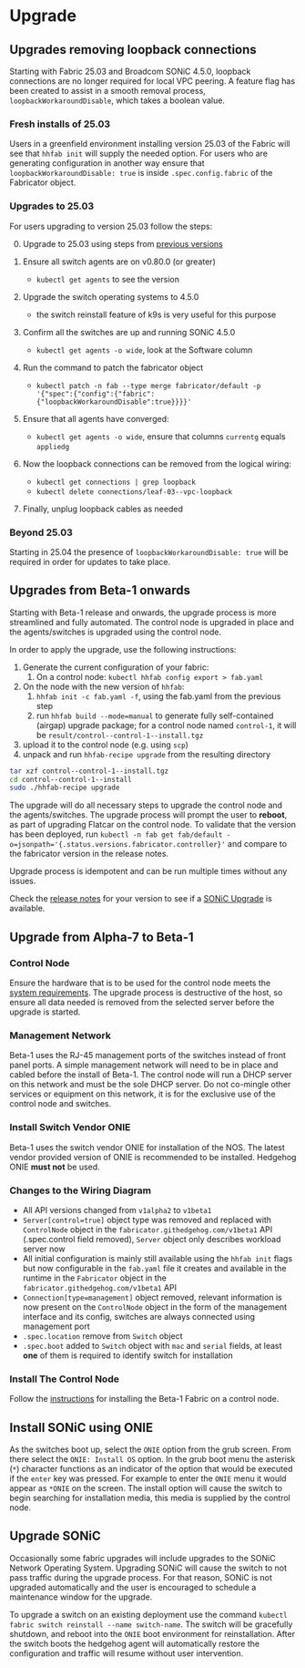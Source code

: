 # Upgrade

## Upgrades removing loopback connections
Starting with Fabric 25.03 and Broadcom SONiC 4.5.0, loopback connections are no longer
required for local VPC peering. A feature flag has been created to assist in a
smooth removal process, `loopbackWorkaroundDisable`, which takes a boolean
value.

### Fresh installs of 25.03

Users in a greenfield environment installing version 25.03 of the Fabric will
see that `hhfab init` will supply the needed option. For users who are
generating configuration in another way ensure that
`loopbackWorkaroundDisable: true` is inside `.spec.config.fabric` of the
Fabricator object.


### Upgrades to 25.03

For users upgrading to version 25.03 follow the steps:

0. Upgrade to 25.03 using steps from [previous
   versions](#upgrades-from-beta-1-onwards)

0. Ensure all switch agents are on v0.80.0 (or greater)
    * `kubectl get agents` to see the version

0. Upgrade the switch operating systems to 4.5.0
    * the switch reinstall feature of k9s is very useful for this purpose

0. Confirm all the switches are up and running SONiC 4.5.0
    * `kubectl get agents -o wide`, look at the Software column

0. Run the command to patch the fabricator object 
    * `kubectl patch -n fab --type merge fabricator/default -p '{"spec":{"config":{"fabric":{"loopbackWorkaroundDisable":true}}}}'`

0. Ensure that all agents have converged:
    * `kubectl get agents -o wide`, ensure that columns `currentg` equals `appliedg`

0. Now the loopback connections can be removed from the logical wiring:
    * `kubectl get connections | grep loopback`
    * `kubectl delete connections/leaf-03--vpc-loopback`
0. Finally, unplug loopback cables as needed


### Beyond 25.03
Starting in 25.04 the presence of `loopbackWorkaroundDisable: true` will be required
in order for updates to take place.


## Upgrades from Beta-1 onwards

Starting with Beta-1 release and onwards, the upgrade process is more streamlined and fully automated. The control node
is upgraded in place and the agents/switches is upgraded using the control node.

In order to apply the upgrade, use the following instructions:

1. Generate the current configuration of your fabric:
    1. On a control node: `kubectl hhfab config export > fab.yaml`
1. On the node with the new version of `hhfab`:
    1. `hhfab init -c fab.yaml -f`, using the fab.yaml from the previous step
    1. run `hhfab build --mode=manual` to generate fully self-contained
       (airgap) upgrade package; for a control node named `control-1`, it will
       be `result/control--control-1--install.tgz`
1. upload it to the control node (e.g. using `scp`)
1. unpack and run `hhfab-recipe upgrade` from the resulting directory

```bash
tar xzf control--control-1--install.tgz
cd control--control-1--install
sudo ./hhfab-recipe upgrade
```

The upgrade will do all necessary steps to upgrade the control node and the
agents/switches. The upgrade process will prompt the user to **reboot**, as part of
upgrading Flatcar on the control node. To validate that the version has been deployed,
run `kubectl -n fab get fab/default -o=jsonpath='{.status.versions.fabricator.controller}'`
and compare to the fabricator version in the release notes.

Upgrade process is idempotent and can be run multiple times without any issues.

Check the [release notes](../release-notes/index.md) for your version to see if a [SONiC
Upgrade](#upgrade-sonic) is available.

## Upgrade from Alpha-7 to Beta-1

### Control Node

Ensure the hardware that is to be used for the control node meets the [system requirements](requirements.md#control-node). The upgrade process is destructive of the host, so ensure all data needed is removed from the selected server before the upgrade is started.

### Management Network

Beta-1 uses the RJ-45 management ports of the switches instead of front panel ports. A simple management network will need to be in place and cabled before the install of Beta-1. The control node will run a DHCP server on this network and must be the sole DHCP server. Do not co-mingle other services or equipment on this network, it is for the exclusive use of the control node and switches.

### Install Switch Vendor ONIE

Beta-1 uses the switch vendor ONIE for installation of the NOS. The latest vendor provided version of ONIE is recommended to be installed. Hedgehog ONIE **must not** be used.

### Changes to the Wiring Diagram

* All API versions changed from `v1alpha2` to `v1beta1`
* `Server[control=true]` object type was removed and replaced with `ControlNode` object in the `fabricator.githedgehog.com/v1beta1` API (.spec.control field removed), `Server` object only describes workload server now
* All initial configuration is mainly still available using the `hhfab init` flags but now configurable in the `fab.yaml` file it creates and available in the runtime in the `Fabricator` object in the `fabricator.githedgehog.com/v1beta1` API
* `Connection[type=management]` object removed, relevant information is now present on the `ControlNode` object in the form of the management interface and its config, switches are always connected using management port
* `.spec.location` remove from `Switch` object
* `.spec.boot` added to `Switch` object with `mac` and `serial` fields, at least **one** of them is required to identify switch for installation

### Install The Control Node
Follow the [instructions](install.md#build-control-node-configuration-and-installer) for installing the Beta-1 Fabric on a control node.

## Install SONiC using ONIE 

As the switches boot up, select the `ONIE` option from the grub screen. From
there select the `ONIE: Install OS` option. In the grub boot menu the asterisk
(`*`) character functions as an indicator of the option that would be executed
if the `enter` key was pressed. For example to enter the `ONIE` menu it would
appear as `*ONIE` on the screen. The install option will cause the switch to 
begin searching for installation media, this media is supplied by the control node.

## Upgrade SONiC

Occasionally some fabric upgrades will include upgrades to the SONiC Network
Operating System. Upgrading SONiC will cause the switch to not pass traffic
during the upgrade process. For that reason, SONiC is not upgraded
automatically and the user is encouraged to schedule a maintenance window for
the upgrade. 

To upgrade a switch on an existing deployment use the command `kubectl fabric
switch reinstall --name switch-name`. The switch will be gracefully shutdown,
and reboot into the `ONIE` boot environment for reinstallation. After the
switch boots the hedgehog agent will automatically restore the configuration
and traffic will resume without user intervention. 
